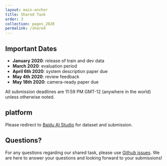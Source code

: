 ```yaml
---
layout: main-anchor
title: Shared Task
order: 3
collection: pages_2020
permalink: /shared
---
```

## Important Dates
- **January 2020**: release of train and dev data
- **March 2020**: evaluation period
- **April 6th 2020**: system description paper due
- **May 4th 2020**: review feedback
- **May 18th 2020**: camera-ready paper due

All submission deadlines are 11:59 PM GMT-12 (anywhere in the world) unless otherwise noted.

## platform
Please redirect to [Baidu AI Studio](https://aistudio.baidu.com/aistudio/competition/detail/19?lang=en) for dataset and submission.

## Questions?
For any questions regarding our shared task, please use [Github issues](https://github.com/autosimtrans/AutoSimTrans-Shared-Task-2020/issues). We are here to answer your questions and looking forward to your submissions!
